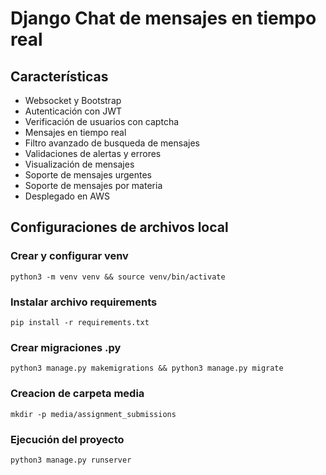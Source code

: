 # Django Chat de mensajes en tiempo real

## Características
- Websocket y Bootstrap
- Autenticación con JWT
- Verificación de usuarios con captcha
- Mensajes en tiempo real
- Filtro avanzado de busqueda de mensajes
- Validaciones de alertas y errores
- Visualización de mensajes
- Soporte de mensajes urgentes
- Soporte de mensajes por materia
- Desplegado en AWS

## Configuraciones de archivos local
### Crear y configurar venv
```
python3 -m venv venv && source venv/bin/activate
```
### Instalar archivo requirements
```
pip install -r requirements.txt
```
### Crear migraciones .py
```
python3 manage.py makemigrations && python3 manage.py migrate
```
### Creacion de carpeta media
```
mkdir -p media/assignment_submissions
```
### Ejecución del proyecto
```
python3 manage.py runserver
```
